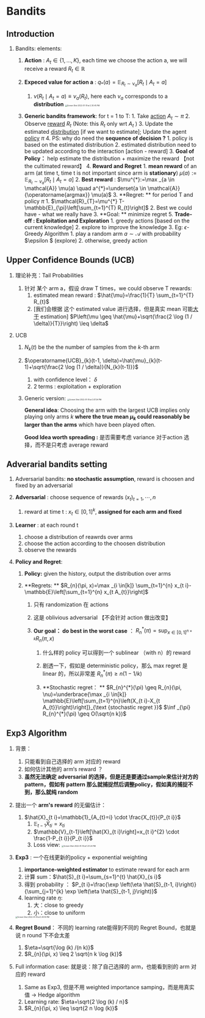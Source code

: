 # Bandits

## Introduction

1. Bandits: elements:
	1. **Action** :  $A_{t} \in\{1, \ldots, K\}$, each time we choose the action a, we will receive a reward  $R_{t} \in \mathbb{R}$
	2. **Expeced value for action a** : $q_{*}(a)=\mathbb{E}_{R_{t} \sim \nu_{a}}\left[R_{t} \mid A_{t}=a\right]$
	   1. $\nu\left(R_{t} \mid A_{t}=a\right) \equiv \nu_{a}\left(R_{t}\right)$, here each $\nu_{a}$ corresponds to a **distribution**
	      <img src="/Users/jijingtian/Library/Application Support/typora-user-images/Screen Shot 2022-01-19 at 2.30.45 PM.png" alt="Screen Shot 2022-01-19 at 2.30.45 PM" style="zoom: 33%;" />
	
	3. **Generic bandits framework**: for t =  1 to T:
	      		1. Take <u>action</u> $A_{t} \sim \pi$
	            		2. Observe <u>reward</u> $R_{t}$ (Note: this $R_{t}$ only wrt $A_{t}$ )
	            		3. Update the estimated <u>distribution</u> [if we want to estimate];
	            	  Update the agent <u>policy</u> $\pi$
	            		4. PS: why do need the **sequence of decision ?**
	            	  		1. policy is based on the estimated distribution
	            	  		2. estimated distribution need to be updated according to the interaction [action - reward]
	            	  		3. **Goal of Policy：** help estimate the distribution + maximize the reward 【not the cultimated reward】
	            		4. **Reward and Regret**
	            		1. **mean reward** of an arm (at time t, time t is not important since arm is **stationary**)
	            	   $\mu(a):=\mathbb{E}_{R_{t} \sim \nu_{a}}\left[R_{t} \mid A_{t}=a\right]$
	            		2. **Best reward** : $\mu^{*}:=\max _{a \in \mathcal{A}} \mu(a) \quad a^{*}=\underset{a \in \mathcal{A}}{\operatorname{argmax}} \mu(a)$
	            		3. **Regret: ** for period T and policy $\pi$
	            	  		1. $\mathcal{R}_{T}=\mu^{*} T-\mathbb{E}_{\pi}\left[\sum_{t=1}^{T} R_{t}\right]$
	            	  		2. Best we could have - what we really have
	            	  		3. **Goal: ** minimize regret
	            		5. **Trade-off : Exploitation and Exploration**
	            		1. greedy actions [based on the current knowledge]
	            		2. explore to improve the knowledge
	            		3. Eg:  $\epsilon$-Greedy Algorithm
	            	  		1. play a random arm $a \sim \mathcal{A}$ with probability $\epsilon $ (explore)
	            	  		2. otherwise, greedy action

## Upper Confidence Bounds (UCB) 

1. 理论补充：Tail Probabilities

   1. 针对 某个 arm a，假设 draw T times，we could observe T rewards:
      1. estimated mean reward : $\hat{\mu}=\frac{1}{T} \sum_{t=1}^{T} R_{t}$
      2. [我们会根据 这个 estimated value 进行选择，但是真实 mean 可能<u>大于</u> estimation]
         $P\left(\mu \geq \hat{\mu}+\sqrt{\frac{2 \log (1 / \delta)}{T}}\right) \leq \delta$

2. UCB 

   1. $N_{k}(t)$ be the the number of samples from the $k$-th arm

   2. $\operatorname{UCB}_{k}(t-1, \delta)=\hat{\mu}_{k}(t-1)+\sqrt{\frac{2 \log (1 / \delta)}{N_{k}(t-1)}}$

      1. with confidence level： $\delta$
      2. 2 terms : exploitation + exploration

   3. Generic version:
      <img src="/Users/jijingtian/Library/Application Support/typora-user-images/Screen Shot 2022-01-19 at 3.07.34 PM.png" alt="Screen Shot 2022-01-19 at 3.07.34 PM" style="zoom:33%;" />

      **General idea**: Choosing the arm with the largest UCB implies only playing only arms $k$ **where the true mean $\mu_{k}$ could reasonably be larger than the arms** which have been played often.

      **Good Idea worth spreading :** 是否需要考虑 variance 对于action 选择，而不是只考虑 average reward



## Adverarial bandits setting

1. Adversarial bandits: **no stochastic assumption**, reward is choosen and fixed by an adversarial

2. **Adversarial** : choose sequence of rewards  $\left(x_{t}\right)_{t=1}, \cdots, n$

   1. reward at time t : $x_{t} \in[0,1]^{k}$, **assigned for each arm and fixed**

3. **Learner** : at each round t

   1. choose a distribution of reawrds over arms 
   2. choose the action according to the choosen distribution 
   3. observe the rewards

4. **Policy and Regret**:

   1. **Policy:** given the history, output the distribution over arms

   2. **Regrets: ** $R_{n}(\pi, x)=\max _{i \in[k]} \sum_{t=1}^{n} x_{t i}-\mathbb{E}\left[\sum_{t=1}^{n} x_{t A_{t}}\right]$

      1. 只有 randomization 在 actions

      2. 这是 oblivious adversarial 【不会针对 action 做出改变】

      3. **Our goal： do best in the worst case** ： $R_{n}^{*}(\pi)=\sup _{x \in[0,1]^{n \times k}} R_{n}(\pi, x)$

         1. 什么样的 policy 可以得到一个 sublinear （with n）的 reward

         2. 剧透一下，假如是 deterministic policy，那么 max regret 是 linear 的，所以非常差
            $R_{n}^{*}(\pi) \geq n(1-1 / k)$

         3. **Stochastic regret： ** $R_{n}^{*}(\pi) \geq R_{n}(\pi, \nu)=\underbrace{\max _{i \in[k]} \mathbb{E}\left[\sum_{t=1}^{n}\left(X_{t i}-X_{t A_{t}}\right)\right]}_{\text {stochastic regret }}$
            $\inf _{\pi} R_{n}^{*}(\pi) \geq O(\sqrt{n k})$

            




## Exp3 Algorithm

1. 背景：

   1. 只能看到自己选择的 arm 对应的 reward
   2. 如何估计其他的 arm‘s reward ？
   3. **虽然无法确定 adversarial 的选择，但是还是要通过sample来估计对方的 pattern，假如有 pattern 那么就捕捉然后调整policy，假如真的捕捉不到，那么就纯 random**

2. 提出一个 **arm's reward** 的无偏估计：

   1. $\hat{X}_{t i}=\mathbb{1}_{A_{t}=i} \cdot \frac{X_{t}}{P_{t i}}$
      1. $\mathbb{E}_{t-1} \hat{X}_{t i}=x_{t i}$
      2. $\mathbb{V}_{t-1}\left[\hat{X}_{t i}\right]=x_{t i}^{2} \cdot \frac{1-P_{t i}}{P_{t i}}$
      3. Loss view:
         <img src="/Users/jijingtian/Library/Application Support/typora-user-images/Screen Shot 2022-01-19 at 5.31.24 PM.png" alt="Screen Shot 2022-01-19 at 5.31.24 PM" style="zoom:33%;" />

3. **Exp3** : 一个在线更新的policy + exponential weighting

   1. **importance-weighted estimator** to estimate reward for each arm
   2. 计算 sum：$\hat{S}_{t i}=\sum_{s=1}^{t} \hat{X}_{s i}$
   3. 得到 probability ： 
      $P_{t i}=\frac{\exp \left(\eta \hat{S}_{t-1, i}\right)}{\sum_{j=1}^{k} \exp \left(\eta \hat{S}_{t-1, j}\right)}$
   4. learning rate $\eta$:
      1. 大：close to greedy
      2. 小：close to uniform 

   <img src="/Users/jijingtian/Library/Application Support/typora-user-images/Screen Shot 2022-01-19 at 5.40.19 PM.png" alt="Screen Shot 2022-01-19 at 5.40.19 PM" style="zoom:33%;" />



4. **Regret Bound**： 不同的 learning rate能得到不同的 Regret Bound，也就是说 n round 下不会太差
   1. $\eta=\sqrt{\log (k) /(n k)}$
   2. $R_{n}(\pi, x) \leq 2 \sqrt{n k \log (k)}$
5. Full information case: 就是说：除了自己选择的 arm，也能看到别的 arm 对应的 reward
   1. Same as Exp3, 但是不用 weighted importance samping，而是用真实值 -> Hedge algorithm
   2. Learning rate: $\eta=\sqrt{2 \log (k) / n}$
   3. $R_{n}(\pi, x) \leq \sqrt{2 n \log (k)}$